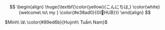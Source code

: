 $$
\begin{align}
\huge{\textbf{\color{yellow}{こんにちは,} \color{white}{welcome\ to\ my } \color{#e38ad0}{GI🐥HUB}}}
\end{align}
$$

$Mình\ là\ \color{#89ed6b}{Huỳnh\ Tuấn\ Nam}$

